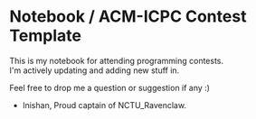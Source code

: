 # Notebook / ACM-ICPC Contest Template
This is my notebook for attending programming contests.  
I'm actively updating and adding new stuff in.

Feel free to drop me a question or suggestion if any :)

- lnishan, Proud captain of NCTU_Ravenclaw.
